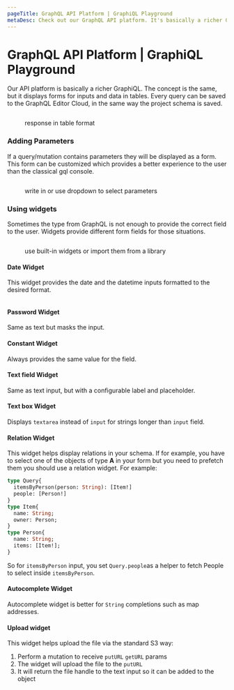 ```yaml
---
pageTitle: GraphQL API Platform | GraphiQL Playground
metaDesc: Check out our GraphQL API platform. It's basically a richer GraphiQL Playground that additionally displays forms for inputs and data in tables.
---
```


# GraphQL API Platform | GraphiQL Playground

Our API platform is basically a richer GraphiQL. The concept is the same, but it displays forms for inputs and data in tables. Every query can be saved to the GraphQL Editor Cloud, in the same way the project schema is saved.

<figure><img src="../../.gitbook/assets/image (5).png" alt=""><figcaption><p>response in table format</p></figcaption></figure>

### Adding Parameters

If a query/mutation contains parameters they will be displayed as a form. This form can be customized which provides a better experience to the user than the classical gql console.

<figure><img src="../../.gitbook/assets/image.png" alt=""><figcaption><p>write in or use dropdown to select parameters</p></figcaption></figure>

### Using widgets

Sometimes the type from GraphQL is not enough to provide the correct field to the user. Widgets provide different form fields for those situations.

<figure><img src="../../.gitbook/assets/image (19).png" alt=""><figcaption><p>use built-in widgets or import them from a library</p></figcaption></figure>

#### Date Widget

This widget provides the date and the datetime inputs formatted to the desired format.

<figure><img src="../../.gitbook/assets/image (1).png" alt=""><figcaption></figcaption></figure>

#### Password Widget

Same as text but masks the input.

#### Constant Widget

Always provides the same value for the field.

#### Text field Widget

Same as text input, but with a configurable label and placeholder.

#### Text box Widget

Displays `textarea` instead of `input` for strings longer than `input` field.

#### Relation Widget

This widget helps display relations in your schema. If for example, you have to select one of the objects of type **A** in your form but you need to prefetch them you should use a relation widget. For example:

```graphql
type Query{
  itemsByPerson(person: String): [Item!]
  people: [Person!]
}
type Item{
  name: String;
  owner: Person;
}
type Person{
  name: String;
  items: [Item!];
}
```

So for `itemsByPerson` input, you set  `Query.people`as a helper to fetch People to select inside `itemsByPerson`.

#### Autocomplete Widget

Autocomplete widget is better for `String` completions such as map addresses.

#### Upload widget

This widget helps upload the file via the standard S3 way:&#x20;

1. Perform a mutation to receive `putURL` `getURL` params
2. The widget will upload the file to the `putURL`&#x20;
3. It will return the file handle to the text input so it can be added to the object

